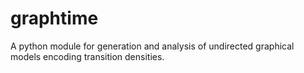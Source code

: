 # graphtime
A python module for generation and analysis of undirected graphical models encoding transition densities.



